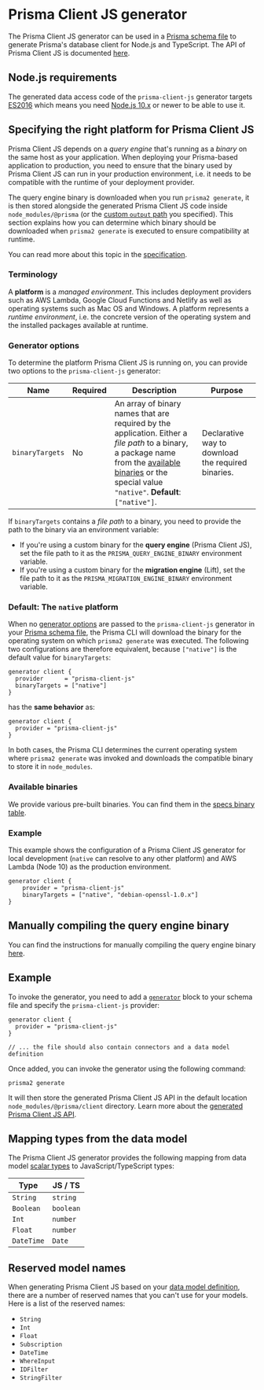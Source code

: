 # Prisma Client JS generator

The Prisma Client JS generator can be used in a [Prisma schema file](../../prisma-schema-file.md) to generate Prisma's database client for Node.js and TypeScript. The API of Prisma Client JS is documented [here](../../prisma-client-js/api.md).

## Node.js requirements

The generated data access code of the `prisma-client-js` generator targets [ES2016](https://exploringjs.com/es2016-es2017/) which means you need [Node.js 10.x](https://nodejs.org/en/download/releases/) or newer to be able to use it.

## Specifying the right platform for Prisma Client JS

Prisma Client JS depends on a _query engine_ that's running as a _binary_ on the same host as your application. When deploying your Prisma-based application to production, you need to ensure that the binary used by Prisma Client JS can run in your production environment, i.e. it needs to be compatible with the runtime of your deployment provider.

The query engine binary is downloaded when you run `prisma2 generate`, it is then stored alongside the generated Prisma Client JS code inside `node_modules/@prisma` (or the [custom `output` path](../../prisma-client-js/codegen-and-node-setup.md) you specified). This section explains how you can determine which binary should be downloaded when `prisma2 generate` is executed to ensure compatibility at runtime.

You can read more about this topic in the [specification](https://github.com/prisma/specs/blob/master/binaries/Readme.md).

### Terminology

A **platform** is a _managed environment_. This includes deployment providers such as AWS Lambda, Google Cloud Functions and Netlify as well as operating systems such as Mac OS and Windows. A platform represents a _runtime environment_, i.e. the concrete version of the operating system and the installed packages available at runtime.

### Generator options

To determine the platform Prisma Client JS is running on, you can provide two options to the `prisma-client-js` generator:

| Name             | Required                                               | Description                                                                                                                                                                                                                | Purpose                                                   |
| ---------------- | ------------------------------------------------------ | -------------------------------------------------------------------------------------------------------------------------------------------------------------------------------------------------------------------------- | --------------------------------------------------------- |
| `binaryTargets`      | No                                                     | An array of binary names that are required by the application. Either a _file path_ to a binary, a package name from the [available binaries](#available-binaries) or the special value `"native"`. **Default**: `["native"]`. | Declarative way to download the required binaries.        |

If `binaryTargets` contains a _file path_ to a binary, you need to provide the path to the binary via an environment variable:

- If you're using a custom binary for the **query engine** (Prisma Client JS), set the file path to it as the `PRISMA_QUERY_ENGINE_BINARY` environment variable.
- If you're using a custom binary for the **migration engine** (Lift), set the file path to it as the `PRISMA_MIGRATION_ENGINE_BINARY` environment variable.

### Default: The `native` platform

When no [generator options](#generator-options) are passed to the `prisma-client-js` generator in your [Prisma schema file](../prisma-schema-file.md), the Prisma CLI will download the binary for the operating system on which `prisma2 generate` was executed. The following two configurations are therefore equivalent, because `["native"]` is the default value for `binaryTargets`:

```prisma
generator client {
  provider      = "prisma-client-js"
  binaryTargets = ["native"]
}
```

has the **same behavior** as:

```prisma
generator client {
  provider = "prisma-client-js"
}
```

In both cases, the Prisma CLI determines the current operating system where `prisma2 generate` was invoked and downloads the compatible binary to store it in `node_modules`.

### Available binaries

We provide various pre-built binaries. You can find them in the [specs binary table](https://github.com/prisma/specs/blob/master/binaries/Readme.md#binary-build-targets).

### Example

This example shows the configuration of a Prisma Client JS generator for local development (`native` can resolve to any other platform) and AWS Lambda (Node 10) as the production environment.

```prisma
generator client {
    provider = "prisma-client-js"
    binaryTargets = ["native", "debian-openssl-1.0.x"] 
}
```

## Manually compiling the query engine binary

You can find the instructions for manually compiling the query engine binary [here](https://github.com/prisma/prisma-engine#building-prisma-engines).

## Example

To invoke the generator, you need to add a [`generator`](../../prisma-schema-file.md#generators-optional) block to your schema file and specify the `prisma-client-js` provider:

```prisma
generator client {
  provider = "prisma-client-js"
}

// ... the file should also contain connectors and a data model definition
```

Once added, you can invoke the generator using the following command:

```
prisma2 generate
```

It will then store the generated Prisma Client JS API in the default location `node_modules/@prisma/client` directory. Learn more about the [generated Prisma Client JS API](../../prisma-client-js/api.md).

## Mapping types from the data model

The Prisma Client JS generator provides the following mapping from data model [scalar types](../../data-modeling.md#scalar-types) to JavaScript/TypeScript types:

| Type       | JS / TS   |
| ---------- | --------- |
| `String`   | `string`  |
| `Boolean`  | `boolean` |
| `Int`      | `number`  |
| `Float`    | `number`  |
| `DateTime` | `Date`    |

## Reserved model names

When generating Prisma Client JS based on your [data model definition](./data-modeling.md#data-model-definition), there are a number of reserved names that you can't use for your models. Here is a list of the reserved names:

- `String`
- `Int`
- `Float`
- `Subscription`
- `DateTime`
- `WhereInput`
- `IDFilter`
- `StringFilter`
